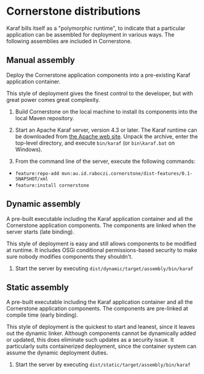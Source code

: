 # Cornerstone distributions

Karaf bills itself as a "polymorphic runtime", to indicate that a particular application can be assembled for deployment in various ways.
The following assemblies are included in Cornerstone.


## Manual assembly

Deploy the Cornerstone application components into a pre-existing Karaf application container.

This style of deployment gives the finest control to the developer, but with great power comes great complexity.

1. Build Cornerstone on the local machine to install its components into the local Maven repository.

2. Start an Apache Karaf server, version 4.3 or later.
   The Karaf runtime can be downloaded from [the Apache web site](http://karaf.apache.org/download.html).
   Unpack the archive, enter the top-level directory, and execute `bin/karaf` (or `bin\karaf.bat` on Windows).

3. From the command line of the server, execute the following commands:
  - `feature:repo-add mvn:au.id.raboczi.cornerstone/dist-features/0.1-SNAPSHOT/xml`
  - `feature:install cornerstone`


## Dynamic assembly

A pre-built executable including the Karaf application container and all the Cornerstone application components.
The components are linked when the server starts (late binding).

This style of deployment is easy and still allows components to be modified at runtime.
It includes OSGi conditional permissions-based security to make sure nobody modifies components they shouldn't.

1. Start the server by executing `dist/dynamic/target/assembly/bin/karaf`


## Static assembly

A pre-built executable including the Karaf application container and all the Cornerstone application components.
The components are pre-linked at compile time (early binding).

This style of deployment is the quickest to start and leanest, since it leaves out the dynamic linker.
Although components cannot be dynamically added or updated, this does eliminate such updates as a security issue.
It particularly suits containerized deployment, since the container system can assume the dynamic deployment duties.

1. Start the server by executing `dist/static/target/assembly/bin/karaf`
